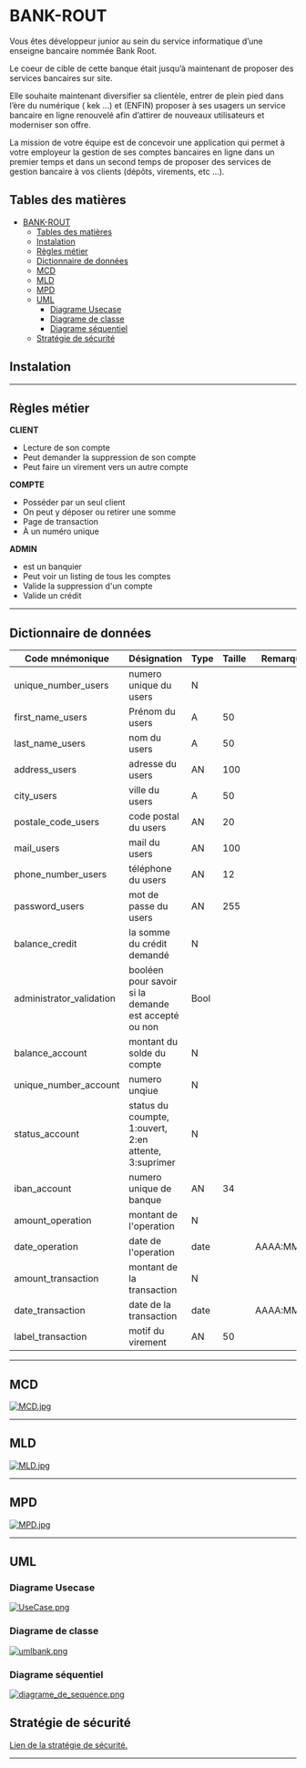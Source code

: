 # BANK-ROUT

Vous êtes développeur junior au sein du service informatique d’une enseigne bancaire nommée Bank Root.

Le coeur de cible de cette banque était jusqu’à maintenant de proposer des services bancaires sur site.

Elle souhaite maintenant diversifier sa clientèle, entrer de plein pied dans l’ère du numérique ( kek …) et (ENFIN) proposer à ses usagers un service bancaire en ligne renouvelé afin d’attirer de nouveaux utilisateurs et moderniser son offre.

La mission de votre équipe est de concevoir une application qui permet à votre employeur la gestion de ses comptes bancaires en ligne dans un premier temps et dans un second temps de proposer des services de gestion bancaire à vos clients (dépôts, virements, etc …).

## Tables des matières

- [BANK-ROUT](#bank-rout)
  - [Tables des matières](#tables-des-matières)
  - [Instalation](#instalation)
  - [Règles métier](#règles-métier)
  - [Dictionnaire de données](#dictionnaire-de-données)
  - [MCD](#mcd)
  - [MLD](#mld)
  - [MPD](#mpd)
  - [UML](#uml)
    - [Diagrame Usecase](#diagrame-usecase)
    - [Diagrame de classe](#diagrame-de-classe)
    - [Diagrame séquentiel](#diagrame-séquentiel)
  - [Stratégie de sécurité](#stratégie-de-sécurité)

## Instalation

---

## Règles métier

**CLIENT**

- Lecture de son compte
- Peut demander la suppression de son compte
- Peut faire un virement vers un autre compte

**COMPTE**

- Posséder par un seul client
- On peut y déposer ou retirer une somme
- Page de transaction
- À un numéro unique

**ADMIN**

- est un banquier
- Peut voir un listing de tous les comptes
- Valide la suppression d'un compte
- Valide un crédit

---

## Dictionnaire de données

| Code mnémonique          | Désignation                                           | Type | Taille | Remarque   |
| ------------------------ | ----------------------------------------------------- | ---- | ------ | ---------- |
| unique_number_users      | numero unique du users                                | N    |        |            |
| first_name_users         | Prénom du users                                       | A    | 50     |            |
| last_name_users          | nom du users                                          | A    | 50     |            |
| address_users            | adresse du users                                      | AN   | 100    |            |
| city_users               | ville du users                                        | A    | 50     |            |
| postale_code_users       | code postal du users                                  | AN   | 20     |            |
| mail_users               | mail du users                                         | AN   | 100    |            |
| phone_number_users       | téléphone du users                                    | AN   | 12     |            |
| password_users           | mot de passe du users                                 | AN   | 255    |            |
| balance_credit           | la somme du crédit demandé                            | N    |        |            |
| administrator_validation | booléen pour savoir si la demande est accepté ou non  | Bool |        |            |
| balance_account          | montant du solde du compte                            | N    |        |            |
| unique_number_account    | numero unqiue                                         | N    |        |            |
| status_account           | status du coumpte, 1:ouvert, 2:en attente, 3:suprimer | N    |        |            |
| iban_account             | numero unique de banque                               | AN   | 34     |            |
| amount_operation         | montant de l'operation                                | N    |        |            |
| date_operation           | date de l'operation                                   | date |        | AAAA:MM:JJ |
| amount_transaction       | montant de la transaction                             | N    |        |            |
| date_transaction         | date de la transaction                                | date |        | AAAA:MM:JJ |
| label_transaction        | motif du virement                                     | AN   | 50     |            |

---

## MCD

[![MCD.jpg](./database/MCD.jpg)](./database/MCD.jpg)

---

## MLD

[![MLD.jpg](./database/MLD.jpg)](./database/MLD.jpg)

---

## MPD

[![MPD.jpg](./database/MPD.jpg)](./database/MPD.jpg)

---

## UML

### Diagrame Usecase

[![UseCase.png](./UML/UseCase.png)](./UML/UseCase.png)

### Diagrame de classe

[![umlbank.png](./UML/umlbank.png)](./UML/umlbank.png)

### Diagrame séquentiel

[![diagrame_de_sequence.png](./UML/diagramme_de_sequence.png)](./UML/diagramme_de_sequence.png)

## Stratégie de sécurité

[Lien de la stratégie de sécurité.](./security/security.md)

---
